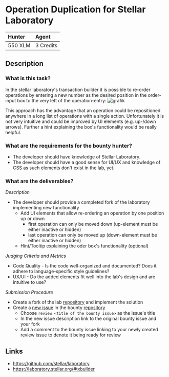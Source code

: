# Operation Duplication for Stellar Laboratory

| Hunter | Agent
| :- | :-
| 550 XLM | 3 Credits

## Description

### What is this task?

In the stellar laboratory's transaction builder it is possible to re-order operations by entering a new number as the desired position
in the order-input box to the very left of the operation-entry:
![grafik](https://user-images.githubusercontent.com/1752217/127267291-878bb2bf-c42f-470b-aa22-26fe4a51cc95.png)

This approach has the advantage that an operation could be repositioned anywhere in a long list of operations with a single action.
Unfortunately it is not very intuitive and could be improved by UI elements (e.g. up-/down arrows). Further a hint explaining the box's
functionality would be really helpful.

### What are the requirements for the bounty hunter?

* The developer should have knowledge of Stellar Laboratory.
* The developer should have a good sense for UI/UX and knowledge of CSS as such elements don't exist in the lab, yet.

### What are the deliverables?

*Description* <br>
  * The developer should provide a completed fork of the laboratory implementing new functionality
    * Add UI elements that allow re-ordering an operation by one position up or down
      * first operation can only be moved down (up-element must be either inactive or hidden)
      * last operation can only be moved up (down-element must be either inactive or hidden)
    * Hint/Tooltip explaining the oder box's functionality (optional)

*Judging Criteria and Metrics* <br>
  * Code Quality - Is the code well-organized and documented? Does it adhere to language-specific style guidelines?
  * UX/UI - Do the added elements fit well into the lab's design and are intuitive to use?
  
*Submission Procedure* <br>
  * Create a fork of the lab [repository](https://github.com/stellar/laboratory) and implement the solution
  * Create a [new issue](https://github.com/tyvdh/stellar-quest-bounties/issues/new) in the bounty [repository](https://github.com/tyvdh/stellar-quest-bounties)
     * Choose `review <title of the bounty issue>` as the issue's title
     * In the new issue description link to the original bounty issue and your fork
     * Add a comment to the bounty issue linking to your newly created review issue to denote it being ready for review

## Links

- https://github.com/stellar/laboratory
- https://laboratory.stellar.org/#txbuilder

